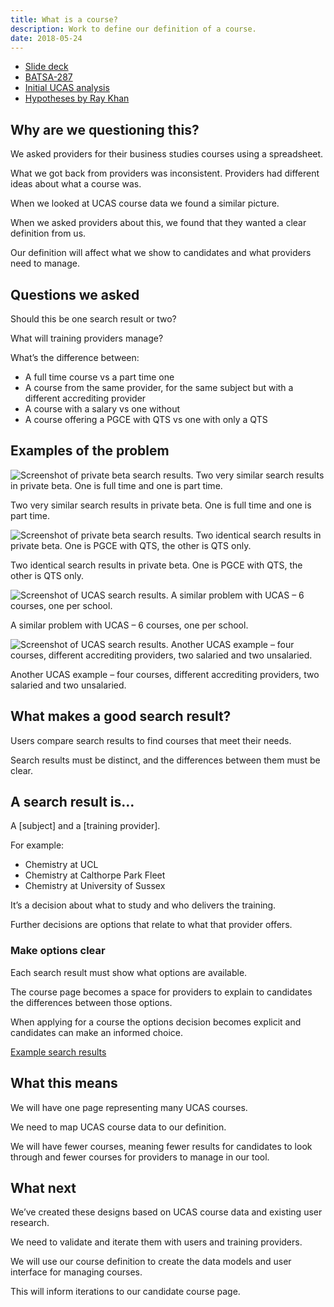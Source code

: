 ```yaml
---
title: What is a course?
description: Work to define our definition of a course.
date: 2018-05-24
---
```


* [Slide deck](https://docs.google.com/presentation/d/1QgjOu_xpzZGDP_ylMIKzDL8CgW1TvtVKICb0P8YiTWQ/edit?usp=sharing)
* [BATSA-287](https://dfedigital.atlassian.net/browse/BATSA-287)
* [Initial UCAS analysis](https://docs.google.com/document/d/1mhfEWuCosHZYPAsJkrYnFUHfule8mLrA9yMpTXg4Gco/edit?usp=sharing)
* [Hypotheses by Ray Khan](https://docs.google.com/document/d/1AoXjU4hh56ql_YgS1NonMvT60laBtNx_vW7TiIo14vE/edit?usp=sharing)

## Why are we questioning this?

We asked providers for their business studies courses using a spreadsheet.

What we got back from providers was inconsistent. Providers had different ideas about what a course was.

When we looked at UCAS course data we found a similar picture.

When we asked providers about this, we found that they wanted a clear definition from us.

Our definition will affect what we show to candidates and what providers need to manage.

## Questions we asked

Should this be one search result or two?

What will training providers manage?

What’s the difference between:

* A full time course vs a part time one
* A course from the same provider, for the same subject but with a different accrediting provider
* A course with a salary vs one without
* A course offering a PGCE with QTS vs one with only a QTS

## Examples of the problem

![Screenshot of private beta search results. Two very similar search results in private beta. One is full time and one is part time.](/images/publish-teacher-training-courses/ucas-examples/private-beta-problem-01.png)

Two very similar search results in private beta. One is full time and one is part time.

![Screenshot of private beta search results. Two identical search results in private beta. One is PGCE with QTS, the other is QTS only.](/images/publish-teacher-training-courses/ucas-examples/private-beta-problem-02.png)

Two identical search results in private beta. One is PGCE with QTS, the other is QTS only.

![Screenshot of UCAS search results. A similar problem with UCAS – 6 courses, one per school.](/images/publish-teacher-training-courses/ucas-examples/ucas-problem-01.png)

A similar problem with UCAS – 6 courses, one per school.

![Screenshot of UCAS search results. Another UCAS example – four courses, different accrediting providers, two salaried and two unsalaried.](/images/publish-teacher-training-courses/ucas-examples/ucas-problem-02.png)

Another UCAS example – four courses, different accrediting providers, two salaried and two unsalaried.

## What makes a good search result?

Users compare search results to find courses that meet their needs.

Search results must be distinct, and the differences between them must be clear.

## A search result is…

A \[subject\] and a \[training provider\].

For example:

* Chemistry at UCL
* Chemistry at Calthorpe Park Fleet
* Chemistry at University of Sussex

It’s a decision about what to study and who delivers the training.

Further decisions are options that relate to what that provider offers.

### Make options clear

Each search result must show what options are available.

The course page becomes a space for providers to explain to candidates the differences between those options.

When applying for a course the options decision becomes explicit and candidates can make an informed choice.

[Example search results](https://search-and-compare-beta.herokuapp.com/history/variants)

## What this means

We will have one page representing many UCAS courses.

We need to map UCAS course data to our definition.

We will have fewer courses, meaning fewer results for candidates to look through and fewer courses for providers to manage in our tool.

## What next

We’ve created these designs based on UCAS course data and existing user research.

We need to validate and iterate them with users and training providers.

We will use our course definition to create the data models and user interface for managing courses.

This will inform iterations to our candidate course page.
